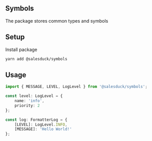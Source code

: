 ## Symbols

The package stores common types and symbols

## Setup

Install package

```bash
yarn add @salesduck/symbols
```

## Usage

```ts
import { MESSAGE, LEVEL, LogLevel } from '@salesduck/symbols';

const level: LogLevel = {
    name: 'info',
    priority: 2
};

const log: FormatterLog = {
    [LEVEL]: LogLevel.INFO,
    [MESSAGE]: 'Hello World!'
};
```
